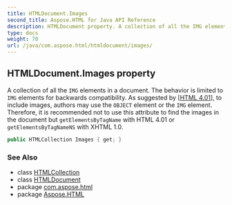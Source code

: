 ```yaml
---
title: HTMLDocument.Images
second_title: Aspose.HTML for Java API Reference
description: HTMLDocument property. A collection of all the IMG elements in a document. The behavior is limited to IMG elements for backwards compatibility. As suggested by HTML 4.01 to include images authors may use the OBJECT element or the IMG element. Therefore it is recommended not to use this attribute to find the images in the document but getElementsByTagName with HTML 4.01 or getElementsByTagNameNS with XHTML 1.0
type: docs
weight: 70
url: /java/com.aspose.html/htmldocument/images/
---
```

## HTMLDocument.Images property

A collection of all the `IMG` elements in a document. The behavior is limited to `IMG` elements for backwards compatibility. As suggested by [[HTML 4.01](http://www.w3.org/TR/1999/REC-html401-19991224)], to include images, authors may use the `OBJECT` element or the `IMG` element. Therefore, it is recommended not to use this attribute to find the images in the document but `getElementsByTagName` with HTML 4.01 or `getElementsByTagNameNS` with XHTML 1.0.

```java
public HTMLCollection Images { get; }
```

### See Also

* class [HTMLCollection](../../../com.aspose.html.collections/htmlcollection/)
* class [HTMLDocument](../)
* package [com.aspose.html](../../../com.aspose.html/)
* package [Aspose.HTML](../../../)
